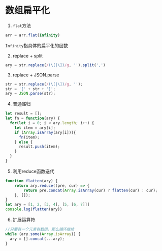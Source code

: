 # 数组扁平化
1. `flat`方法
```js
arr = arr.flat(Infinity)
```
`Infinity`指具体的扁平化的层数

2. replace + split
```js
ary = str.replace(/(\[|\])/g, '').split(',')
```
3. replace + JSON.parse
```js
str = str.replace(/(\[|\])/g, '');
str = '[' + str + ']';
ary = JSON.parse(str);
```
4. 普通递归
```js
let result = [];
let fn = function(ary) {
  for(let i = 0; i < ary.length; i++) {
    let item = ary[i];
    if (Array.isArray(ary[i])){
      fn(item);
    } else {
      result.push(item);
    }
  }
}
```
5. 利用reduce函数迭代
```js
function flatten(ary) {
    return ary.reduce((pre, cur) => {
        return pre.concat(Array.isArray(cur) ? flatten(cur) : cur);
    }, []);
}
let ary = [1, 2, [3, 4], [5, [6, 7]]]
console.log(flatten(ary))
```
6. 扩展运算符
```js
//只要有一个元素有数组，那么循环继续
while (ary.some(Array.isArray)) {
  ary = [].concat(...ary);
}
```